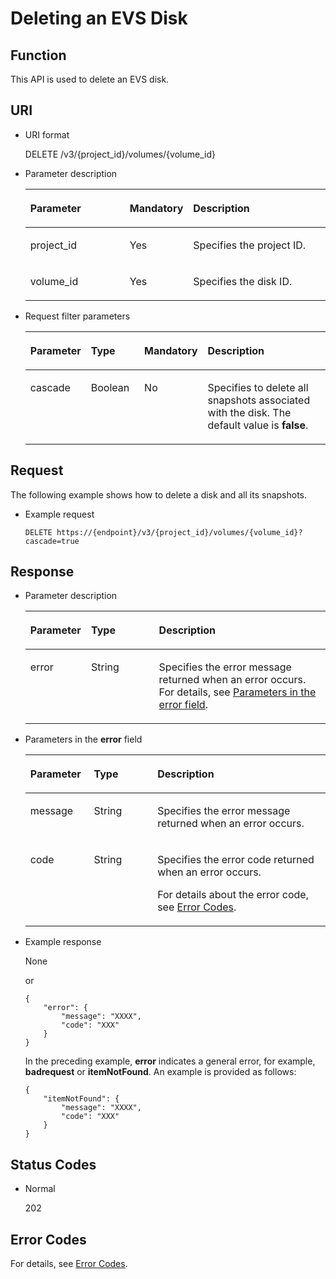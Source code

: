 # Deleting an EVS Disk<a name="evs_04_3030"></a>

## Function<a name="section10932885"></a>

This API is used to delete an EVS disk.

## URI<a name="section31287108"></a>

-   URI format

    DELETE /v3/\{project\_id\}/volumes/\{volume\_id\}

-   Parameter description

    <a name="table44522499"></a>
    <table><thead align="left"><tr id="row39474480"><th class="cellrowborder" valign="top" width="33.33%" id="mcps1.1.4.1.1"><p id="p43316293"><a name="p43316293"></a><a name="p43316293"></a>Parameter</p>
    </th>
    <th class="cellrowborder" valign="top" width="20.549999999999997%" id="mcps1.1.4.1.2"><p id="p18958859"><a name="p18958859"></a><a name="p18958859"></a>Mandatory</p>
    </th>
    <th class="cellrowborder" valign="top" width="46.12%" id="mcps1.1.4.1.3"><p id="p59272617"><a name="p59272617"></a><a name="p59272617"></a>Description</p>
    </th>
    </tr>
    </thead>
    <tbody><tr id="row36352712"><td class="cellrowborder" valign="top" width="33.33%" headers="mcps1.1.4.1.1 "><p id="p194149447576"><a name="p194149447576"></a><a name="p194149447576"></a>project_id</p>
    </td>
    <td class="cellrowborder" valign="top" width="20.549999999999997%" headers="mcps1.1.4.1.2 "><p id="p5246632"><a name="p5246632"></a><a name="p5246632"></a>Yes</p>
    </td>
    <td class="cellrowborder" valign="top" width="46.12%" headers="mcps1.1.4.1.3 "><p id="p22324024"><a name="p22324024"></a><a name="p22324024"></a>Specifies the project ID.</p>
    </td>
    </tr>
    <tr id="row66698493"><td class="cellrowborder" valign="top" width="33.33%" headers="mcps1.1.4.1.1 "><p id="p33868853"><a name="p33868853"></a><a name="p33868853"></a>volume_id</p>
    </td>
    <td class="cellrowborder" valign="top" width="20.549999999999997%" headers="mcps1.1.4.1.2 "><p id="p59022586"><a name="p59022586"></a><a name="p59022586"></a>Yes</p>
    </td>
    <td class="cellrowborder" valign="top" width="46.12%" headers="mcps1.1.4.1.3 "><p id="p16100147"><a name="p16100147"></a><a name="p16100147"></a>Specifies the disk ID.</p>
    </td>
    </tr>
    </tbody>
    </table>

-   Request filter parameters

    <a name="en-us_topic_0058762428_table114096539515"></a>
    <table><thead align="left"><tr id="en-us_topic_0058762428_row64913538519"><th class="cellrowborder" valign="top" width="17.171717171717173%" id="mcps1.1.5.1.1"><p id="en-us_topic_0058762428_p14491115311514"><a name="en-us_topic_0058762428_p14491115311514"></a><a name="en-us_topic_0058762428_p14491115311514"></a>Parameter</p>
    </th>
    <th class="cellrowborder" valign="top" width="18.181818181818183%" id="mcps1.1.5.1.2"><p id="en-us_topic_0058762428_p54911753125116"><a name="en-us_topic_0058762428_p54911753125116"></a><a name="en-us_topic_0058762428_p54911753125116"></a>Type</p>
    </th>
    <th class="cellrowborder" valign="top" width="19.191919191919194%" id="mcps1.1.5.1.3"><p id="en-us_topic_0058762428_p10491105315113"><a name="en-us_topic_0058762428_p10491105315113"></a><a name="en-us_topic_0058762428_p10491105315113"></a>Mandatory</p>
    </th>
    <th class="cellrowborder" valign="top" width="45.45454545454546%" id="mcps1.1.5.1.4"><p id="en-us_topic_0058762428_p16491553125110"><a name="en-us_topic_0058762428_p16491553125110"></a><a name="en-us_topic_0058762428_p16491553125110"></a>Description</p>
    </th>
    </tr>
    </thead>
    <tbody><tr id="en-us_topic_0058762428_row64916530515"><td class="cellrowborder" valign="top" width="17.171717171717173%" headers="mcps1.1.5.1.1 "><p id="en-us_topic_0058762428_p14491953135112"><a name="en-us_topic_0058762428_p14491953135112"></a><a name="en-us_topic_0058762428_p14491953135112"></a>cascade</p>
    </td>
    <td class="cellrowborder" valign="top" width="18.181818181818183%" headers="mcps1.1.5.1.2 "><p id="en-us_topic_0058762428_p15491185365111"><a name="en-us_topic_0058762428_p15491185365111"></a><a name="en-us_topic_0058762428_p15491185365111"></a>Boolean</p>
    </td>
    <td class="cellrowborder" valign="top" width="19.191919191919194%" headers="mcps1.1.5.1.3 "><p id="en-us_topic_0058762428_p349155345117"><a name="en-us_topic_0058762428_p349155345117"></a><a name="en-us_topic_0058762428_p349155345117"></a>No</p>
    </td>
    <td class="cellrowborder" valign="top" width="45.45454545454546%" headers="mcps1.1.5.1.4 "><p id="en-us_topic_0058762428_p1941233905911"><a name="en-us_topic_0058762428_p1941233905911"></a><a name="en-us_topic_0058762428_p1941233905911"></a>Specifies to delete all snapshots associated with the disk. The default value is <strong id="b842352706161355"><a name="b842352706161355"></a><a name="b842352706161355"></a>false</strong>.</p>
    </td>
    </tr>
    </tbody>
    </table>


## Request<a name="section4146219482"></a>

The following example shows how to delete a disk and all its snapshots.

-   Example request

    ```
    DELETE https://{endpoint}/v3/{project_id}/volumes/{volume_id}?cascade=true
    ```


## Response<a name="section51227795"></a>

-   Parameter description

    <a name="evs_04_2066_table46654279102454"></a>
    <table><thead align="left"><tr id="evs_04_2066_row6664264102454"><th class="cellrowborder" valign="top" width="20.24%" id="mcps1.1.4.1.1"><p id="evs_04_2066_p2934472102454"><a name="evs_04_2066_p2934472102454"></a><a name="evs_04_2066_p2934472102454"></a>Parameter</p>
    </th>
    <th class="cellrowborder" valign="top" width="22.62%" id="mcps1.1.4.1.2"><p id="evs_04_2066_p1338569102927"><a name="evs_04_2066_p1338569102927"></a><a name="evs_04_2066_p1338569102927"></a>Type</p>
    </th>
    <th class="cellrowborder" valign="top" width="57.14%" id="mcps1.1.4.1.3"><p id="evs_04_2066_p23036595102454"><a name="evs_04_2066_p23036595102454"></a><a name="evs_04_2066_p23036595102454"></a>Description</p>
    </th>
    </tr>
    </thead>
    <tbody><tr id="evs_04_2066_row12419334102454"><td class="cellrowborder" valign="top" width="20.24%" headers="mcps1.1.4.1.1 "><p id="evs_04_2066_p129522216412"><a name="evs_04_2066_p129522216412"></a><a name="evs_04_2066_p129522216412"></a>error</p>
    </td>
    <td class="cellrowborder" valign="top" width="22.62%" headers="mcps1.1.4.1.2 "><p id="evs_04_2066_p1595262111415"><a name="evs_04_2066_p1595262111415"></a><a name="evs_04_2066_p1595262111415"></a>String</p>
    </td>
    <td class="cellrowborder" valign="top" width="57.14%" headers="mcps1.1.4.1.3 "><p id="evs_04_2066_p109527215417"><a name="evs_04_2066_p109527215417"></a><a name="evs_04_2066_p109527215417"></a>Specifies the error message returned when an error occurs. For details, see <a href="#evs_04_2066_li0419202382514">Parameters in the error field</a>.</p>
    </td>
    </tr>
    </tbody>
    </table>

-   <a name="evs_04_2066_li0419202382514"></a>Parameters in the  **error**  field

    <a name="evs_04_2066_evs_04_2013_table15441099103019"></a>
    <table><thead align="left"><tr id="evs_04_2066_evs_04_2013_row54094047103019"><th class="cellrowborder" valign="top" width="21.17788221177882%" id="mcps1.1.4.1.1"><p id="evs_04_2066_evs_04_2013_p19541716103019"><a name="evs_04_2066_evs_04_2013_p19541716103019"></a><a name="evs_04_2066_evs_04_2013_p19541716103019"></a>Parameter</p>
    </th>
    <th class="cellrowborder" valign="top" width="21.17788221177882%" id="mcps1.1.4.1.2"><p id="evs_04_2066_evs_04_2013_p39375186103019"><a name="evs_04_2066_evs_04_2013_p39375186103019"></a><a name="evs_04_2066_evs_04_2013_p39375186103019"></a>Type</p>
    </th>
    <th class="cellrowborder" valign="top" width="57.64423557644236%" id="mcps1.1.4.1.3"><p id="evs_04_2066_evs_04_2013_p38578950103019"><a name="evs_04_2066_evs_04_2013_p38578950103019"></a><a name="evs_04_2066_evs_04_2013_p38578950103019"></a>Description</p>
    </th>
    </tr>
    </thead>
    <tbody><tr id="evs_04_2066_evs_04_2013_row59401790103019"><td class="cellrowborder" valign="top" width="21.17788221177882%" headers="mcps1.1.4.1.1 "><p id="evs_04_2066_evs_04_2013_p46815658103019"><a name="evs_04_2066_evs_04_2013_p46815658103019"></a><a name="evs_04_2066_evs_04_2013_p46815658103019"></a>message</p>
    </td>
    <td class="cellrowborder" valign="top" width="21.17788221177882%" headers="mcps1.1.4.1.2 "><p id="evs_04_2066_evs_04_2013_p33971979103019"><a name="evs_04_2066_evs_04_2013_p33971979103019"></a><a name="evs_04_2066_evs_04_2013_p33971979103019"></a>String</p>
    </td>
    <td class="cellrowborder" valign="top" width="57.64423557644236%" headers="mcps1.1.4.1.3 "><p id="evs_04_2066_evs_04_2013_p21623243103019"><a name="evs_04_2066_evs_04_2013_p21623243103019"></a><a name="evs_04_2066_evs_04_2013_p21623243103019"></a>Specifies the error message returned when an error occurs.</p>
    </td>
    </tr>
    <tr id="evs_04_2066_evs_04_2013_row60391466103019"><td class="cellrowborder" valign="top" width="21.17788221177882%" headers="mcps1.1.4.1.1 "><p id="evs_04_2066_evs_04_2013_p59870541103019"><a name="evs_04_2066_evs_04_2013_p59870541103019"></a><a name="evs_04_2066_evs_04_2013_p59870541103019"></a>code</p>
    </td>
    <td class="cellrowborder" valign="top" width="21.17788221177882%" headers="mcps1.1.4.1.2 "><p id="evs_04_2066_evs_04_2013_p17675690103019"><a name="evs_04_2066_evs_04_2013_p17675690103019"></a><a name="evs_04_2066_evs_04_2013_p17675690103019"></a>String</p>
    </td>
    <td class="cellrowborder" valign="top" width="57.64423557644236%" headers="mcps1.1.4.1.3 "><p id="evs_04_2066_evs_04_2013_p6087468103019"><a name="evs_04_2066_evs_04_2013_p6087468103019"></a><a name="evs_04_2066_evs_04_2013_p6087468103019"></a>Specifies the error code returned when an error occurs.</p>
    <p id="evs_04_2066_evs_04_2013_p54787218103019"><a name="evs_04_2066_evs_04_2013_p54787218103019"></a><a name="evs_04_2066_evs_04_2013_p54787218103019"></a>For details about the error code, see <a href="error-codes.md">Error Codes</a>.</p>
    </td>
    </tr>
    </tbody>
    </table>

-   Example response

    None

    or

    ```
    {
        "error": {
            "message": "XXXX", 
            "code": "XXX"
        }
    }
    ```

    In the preceding example,  **error**  indicates a general error, for example,  **badrequest**  or  **itemNotFound**. An example is provided as follows:

    ```
    {
        "itemNotFound": {
            "message": "XXXX", 
            "code": "XXX"
        }
    }
    ```


## Status Codes<a name="section58396974"></a>

-   Normal

    202


## Error Codes<a name="section431317151242"></a>

For details, see  [Error Codes](error-codes.md).

